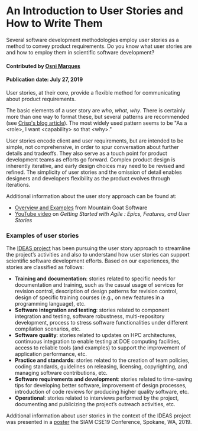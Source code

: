 # An Introduction to User Stories and How to Write Them

<!--- deck start --->
Several software development methodologies employ user stories as a method to convey product requirements. Do you know what user stories are and how to employ them in scientific software development?
<!--- deck end --->

#### Contributed by [Osni Marques](https://github.com/oamarques)

#### Publication date: July 27, 2019

User stories, at their core, provide a flexible method for communicating about product requirements. 

The basic elements of a user story are  *who*, *what*, *why*. There is certainly more than one way to format these, but several patterns are recommended  (see [Crisp's blog article](https://blog.crisp.se/2014/09/25/david-evans/as-a-i-want-so-that-considered-harmful)). 
The most widely used pattern seems to be "As a \<role\>, I want \<capability\> so that \<why\>."

User stories encode client and user requirements, but are intended to be simple, not comprehensive, in order to  spur conversation about further details and tradeoffs.  They also serve as a touch point for product development teams as efforts go forward.  Complex product design is inherently iterative, and early design choices may need  to be revised and refined.  The simplicity of user stories and the omission of detail enables designers and developers flexibility as the product evolves through iterations.

Additional information about the user story approach can be found at:

- [Overview and Examples](https://www.mountaingoatsoftware.com/agile/user-stories) from Mountain Goat Software
- [YouTube video](https://www.google.com/url?sa=t&rct=j&q=&esrc=s&source=video&cd=1&cad=rja&uact=8&ved=0ahUKEwjs6faQ0O3VAhWKqFQKHZp7DpQQtwIIKDAA&url=https%3A%2F%2Fwww.youtube.com%2Fwatch%3Fv%3DZ8YLL_Wi66A&usg=AFQjCNEBUa2zSbgqd35dO1vZ0bkTX5Zv6w") on _Getting Started with Agile : Epics, Features, and User Stories_

### Examples of user stories

The [IDEAS project](https://bssw.io/items/ideas-software-productivity-project) has been pursuing the user story approach to streamline the project’s activities and also to understand how user stories can support scientific software development efforts. Based on our experiences, the stories are classified as follows:

- **Training and documentation**: stories related to specific needs for documentation and training, such as the casual usage of services for revision control, description of design patterns for revision control, design of specific training courses (e.g., on new features in a programming language), etc.
- **Software integration and testing**: stories related to component integration and testing, software robustness, multi-repository development, process to stress software functionalities under different compilation scenarios, etc.
- **Software quality**: stories related to updates on HPC architectures, continuous integration to enable testing at DOE computing facilities, access to reliable tools (and examples) to support the improvement of application performance, etc.
- **Practice and standards**: stories related to the creation of team policies, coding standards, guidelines on releasing, licensing, copyrighting, and managing software contributions, etc.
- **Software requirements and development**: stories related to time-saving tips for developing better software, improvement of design processes, introduction of code reviews for producing higher quality software, etc.
- **Operational**: stories related to interviews performed by the project, documenting and publicizing the project’s outreach activities, etc.

Additional information about user stories in the context of the IDEAS project was presented in a [poster](https://doi.org/10.6084/m9.figshare.7761914) the SIAM CSE19 Conference, Spokane, WA, 2019.


<!---
Publish: yes
Pinned: no
Topics: Requirements
RSS update: 2019-07-27
--->
